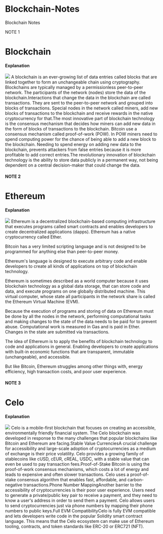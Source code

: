 # Blockchain-Notes
Blockchain Notes

NOTE 1
# Blockchain
#### Explanation
<img src='https://i.imgur.com/OFWjRQ3.jpg'/>
A blockchain is an ever-growing list of data entries called blocks that are linked together to form an unchangeable chain using cryptography. Blockchains are typically managed by a permissionless peer-to-peer network. The participants of the network (nodes) store the data of the blockchain.Interactions that change the data in the blockchain are called transactions. They are sent to the peer-to-peer network and grouped into blocks of transactions. Special nodes in the network called miners, add new blocks of transactions to the blockchain and receive rewards in the native cryptocurrency for that.The most innovative part of blockchain technology is the consensus mechanism that decides how miners can add new data in the form of blocks of transactions to the blockchain. Bitcoin use a consensus mechanism called proof-of-work (POW). In POW miners need to spend computing power for the chance of being able to add a new block to the blockchain. Needing to spend energy on adding new data to the blockchain, prevents attackers from false entries because it is more profitable to add correct entries.The revolutionary innovation of blockchain technology is the ability to store data publicly in a permanent way, not being dependent on a central decision-maker that could change the data.


<h4>NOTE 2</h4>

# Ethereum
#### Explanation
<img src='https://i.imgur.com/7Oe4uJC.jpg'/>
Ethereum is a decentralized blockchain-based computing infrastructure that executes programs called smart contracts and enables developers to create decentralized applications (dapps). Ethereum has a native cryptocurrency called Ether.

Bitcoin has a very limited scripting language and is not designed to be programmed for anything else than peer-to-peer money.

Ethereum's language is designed to execute arbitrary code and enable developers to create all kinds of applications on top of blockchain technology.

Ethereum is sometimes described as a world computer because it uses blockchain technology as a global data storage, that can store code and data, and execute programs on one globally distributed machine. This virtual computer, whose state all participants in the network share is called the Ethereum Virtual Machine (EVM).

Because the execution of programs and storing of data on Ethereum must be done by all the nodes in the network, performing computational tasks and making changes to the state of the data needs to be paid for to prevent abuse. Computational work is measured in Gas and is paid in Ether. Changes in the state are submitted via transactions.

The idea of Ethereum is to apply the benefits of blockchain technology to code and applications in general. Enabling developers to create applications with built-in economic functions that are transparent, immutable (unchangeable), and accessible.

But like Bitcoin, Ethereum struggles among other things with, energy efficiency, high transaction costs, and poor user experience.


<h4>NOTE 3</h4>


# Celo

#### Explanation
<img src='https://i.imgur.com/LTMQciu.jpg'/>
Celo is a mobile-first blockchain that focuses on creating an accessible, environmentally friendly financial system. The Celo blockchain was developed in response to the many challenges that popular blockchains like Bitcoin and Ethereum are facing.Stable Value CurrenciesA crucial challenge for accessibility and large-scale adoption of cryptocurrencies as a medium of exchange is their price volatility. Celo provides a growing family of stablecoins like cUSD, cEUR, cREAL, USDC, with a stable value that can even be used to pay transaction fees.Proof-of-Stake Bitcoin is using the proof-of-work consensus mechanisms, which costs a lot of energy and leads to expensive and often slower transactions. Celo uses a proof-of-stake consensus algorithm that enables fast, affordable, and carbon-negative transactions.Phone Number MappingAnother barrier to the accessibility of cryptocurrencies is their poor user experience. Users need to generate a private/public key pair to receive a payment, and they need to know a user's address in order to send them a payment. Celo allows users to send cryptocurrencies just via phone numbers by mapping their phone numbers to public keys.Full EVM CompatibilityCelo is fully EVM compatible and lets developers write code in the popular Solidity smart contract language. This means that the Celo ecosystem can make use of Ethereum tooling, contracts, and token standards like ERC-20 or ERC721 (NFT).
